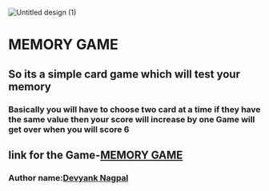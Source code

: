 ![Untitled design (1)](https://user-images.githubusercontent.com/78840243/135575411-3171de1d-4b36-4d80-97d6-8f4ca9e5aab7.gif)
# MEMORY GAME
## So its a simple card game which will test your memory 
### Basically you will have to choose two card at a time if they have the same value then your score will increase by one Game will get over when you will score 6
## link for the Game-[MEMORY GAME](https://competent-kare-3c1f37.netlify.app/)

### Author name:[Devyank Nagpal](https://github.com/2devyank)
